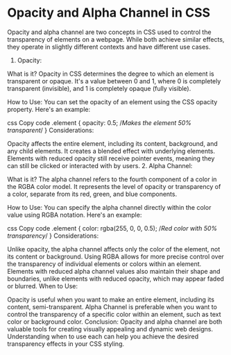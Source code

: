 # Opacity and Alpha Channel in CSS

Opacity and alpha channel are two concepts in CSS used to control the transparency of elements on a webpage. While both achieve similar effects, they operate in slightly different contexts and have different use cases.

1. Opacity:

What is it?
Opacity in CSS determines the degree to which an element is transparent or opaque. It's a value between 0 and 1, where 0 is completely transparent (invisible), and 1 is completely opaque (fully visible).

How to Use:
You can set the opacity of an element using the CSS opacity property. Here's an example:

css
Copy code
.element {
  opacity: 0.5; /*Makes the element 50% transparent*/
}
Considerations:

Opacity affects the entire element, including its content, background, and any child elements. It creates a blended effect with underlying elements.
Elements with reduced opacity still receive pointer events, meaning they can still be clicked or interacted with by users.
2. Alpha Channel:

What is it?
The alpha channel refers to the fourth component of a color in the RGBA color model. It represents the level of opacity or transparency of a color, separate from its red, green, and blue components.

How to Use:
You can specify the alpha channel directly within the color value using RGBA notation. Here's an example:

css
Copy code
.element {
  color: rgba(255, 0, 0, 0.5); /*Red color with 50% transparency*/
}
Considerations:

Unlike opacity, the alpha channel affects only the color of the element, not its content or background.
Using RGBA allows for more precise control over the transparency of individual elements or colors within an element.
Elements with reduced alpha channel values also maintain their shape and boundaries, unlike elements with reduced opacity, which may appear faded or blurred.
When to Use:

Opacity is useful when you want to make an entire element, including its content, semi-transparent.
Alpha Channel is preferable when you want to control the transparency of a specific color within an element, such as text color or background color.
Conclusion:
Opacity and alpha channel are both valuable tools for creating visually appealing and dynamic web designs. Understanding when to use each can help you achieve the desired transparency effects in your CSS styling.
